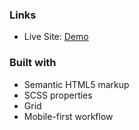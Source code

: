 
### Links

- Live Site: [Demo]()

### Built with

- Semantic HTML5 markup
- SCSS properties
- Grid
- Mobile-first workflow   
  